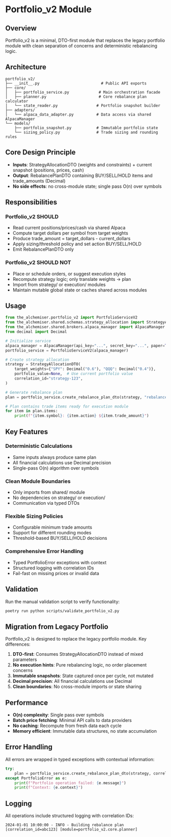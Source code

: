 # Portfolio_v2 Module

## Overview

Portfolio_v2 is a minimal, DTO-first module that replaces the legacy portfolio module with clean separation of concerns and deterministic rebalancing logic.

## Architecture

```
portfolio_v2/
├── __init__.py                           # Public API exports
├── core/
│   ├── portfolio_service.py             # Main orchestration facade
│   ├── planner.py                       # Core rebalance plan calculator
│   └── state_reader.py                 # Portfolio snapshot builder
├── adapters/
│   └── alpaca_data_adapter.py          # Data access via shared AlpacaManager
└── models/
    ├── portfolio_snapshot.py           # Immutable portfolio state
    └── sizing_policy.py                # Trade sizing and rounding rules
```

## Core Design Principle

- **Inputs**: StrategyAllocationDTO (weights and constraints) + current snapshot (positions, prices, cash)
- **Output**: RebalancePlanDTO containing BUY/SELL/HOLD items and trade_amounts (Decimal)
- **No side effects**: no cross-module state; single pass O(n) over symbols

## Responsibilities

### Portfolio_v2 SHOULD
- Read current positions/prices/cash via shared Alpaca
- Compute target dollars per symbol from target weights
- Produce trade_amount = target_dollars - current_dollars
- Apply sizing/threshold policy and set action BUY/SELL/HOLD
- Emit RebalancePlanDTO only

### Portfolio_v2 SHOULD NOT
- Place or schedule orders, or suggest execution styles
- Recompute strategy logic; only translate weights → plan
- Import from strategy/ or execution/ modules
- Maintain mutable global state or caches shared across modules

## Usage

```python
from the_alchemiser.portfolio_v2 import PortfolioServiceV2
from the_alchemiser.shared.schemas.strategy_allocation import StrategyAllocationDTO
from the_alchemiser.shared.brokers.alpaca_manager import AlpacaManager
from decimal import Decimal

# Initialize service
alpaca_manager = AlpacaManager(api_key="...", secret_key="...", paper=True)
portfolio_service = PortfolioServiceV2(alpaca_manager)

# Create strategy allocation
strategy = StrategyAllocationDTO(
    target_weights={"SPY": Decimal("0.6"), "QQQ": Decimal("0.4")},
    portfolio_value=None,  # Use current portfolio value
    correlation_id="strategy-123",
)

# Generate rebalance plan
plan = portfolio_service.create_rebalance_plan_dto(strategy, "rebalance-456")

# Plan contains trade items ready for execution module
for item in plan.items:
    print(f"{item.symbol}: {item.action} ${item.trade_amount}")
```

## Key Features

### Deterministic Calculations
- Same inputs always produce same plan
- All financial calculations use Decimal precision
- Single-pass O(n) algorithm over symbols

### Clean Module Boundaries
- Only imports from shared/ module
- No dependencies on strategy/ or execution/
- Communication via typed DTOs

### Flexible Sizing Policies
- Configurable minimum trade amounts
- Support for different rounding modes
- Threshold-based BUY/SELL/HOLD decisions

### Comprehensive Error Handling
- Typed PortfolioError exceptions with context
- Structured logging with correlation IDs
- Fail-fast on missing prices or invalid data

## Validation

Run the manual validation script to verify functionality:

```bash
poetry run python scripts/validate_portfolio_v2.py
```

## Migration from Legacy Portfolio

Portfolio_v2 is designed to replace the legacy portfolio module. Key differences:

1. **DTO-first**: Consumes StrategyAllocationDTO instead of mixed parameters
2. **No execution hints**: Pure rebalancing logic, no order placement concerns
3. **Immutable snapshots**: State captured once per cycle, not mutated
4. **Decimal precision**: All financial calculations use Decimal
5. **Clean boundaries**: No cross-module imports or state sharing

## Performance

- **O(n) complexity**: Single pass over symbols
- **Batch price fetching**: Minimal API calls to data providers
- **No caching**: Recompute from fresh data each cycle
- **Memory efficient**: Immutable data structures, no state accumulation

## Error Handling

All errors are wrapped in typed exceptions with contextual information:

```python
try:
    plan = portfolio_service.create_rebalance_plan_dto(strategy, correlation_id)
except PortfolioError as e:
    print(f"Portfolio operation failed: {e.message}")
    print(f"Context: {e.context}")
```

## Logging

All operations include structured logging with correlation IDs:

```
2024-01-01 10:00:00 - INFO - Building rebalance plan [correlation_id=abc123] [module=portfolio_v2.core.planner]
```